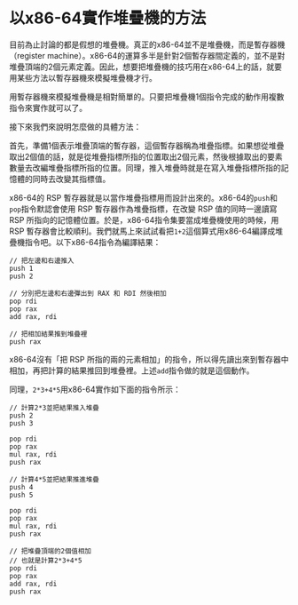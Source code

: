 # 以x86-64實作堆疊機的方法

目前為止討論的都是假想的堆疊機。真正的x86-64並不是堆疊機，而是暫存器機（register machine）。x86-64的運算多半是針對2個暫存器間定義的，並不是對堆疊頂端的2個元素定義。因此，想要把堆疊機的技巧用在x86-64上的話，就要用某些方法以暫存器機來模擬堆疊機才行。

用暫存器機來模擬堆疊機是相對簡單的。只要把堆疊機1個指令完成的動作用複數指令來實作就可以了。

接下來我們來說明怎麼做的具體方法：

首先，準備1個表示堆疊頂端的暫存器，這個暫存器稱為堆疊指標。如果想從堆疊取出2個值的話，就是從堆疊指標所指的位置取出2個元素，然後根據取出的要素數量去改編堆疊指標所指的位置。同理，推入堆疊時就是在寫入堆疊指標所指的記憶體的同時去改變其指標值。

x86-64的 RSP 暫存器就是以當作堆疊指標用而設計出來的。x86-64的`push`和`pop`指令默認會使用 RSP 暫存器作為堆疊指標，在改變 RSP 值的同時一邊讀寫 RSP 所指向的記憶體位置。於是，x86-64指令集要當成堆疊機使用的時候，用 RSP 暫存器會比較順利。我們就馬上來試試看把`1+2`這個算式用x86-64編譯成堆疊機指令吧。以下x86-64指令為編譯結果：

```text
// 把左邊和右邊推入
push 1
push 2

// 分別把左邊和右邊彈出到 RAX 和 RDI 然後相加
pop rdi
pop rax
add rax, rdi

// 把相加結果推到堆疊裡
push rax
```

x86-64沒有「把 RSP 所指的兩的元素相加」的指令，所以得先讀出來到暫存器中相加，再把計算的結果推回到堆疊裡。上述`add`指令做的就是這個動作。

同理，`2*3+4*5`用x86-64實作如下面的指令所示：

```text
// 計算2*3並把結果推入堆疊
push 2
push 3

pop rdi
pop rax
mul rax, rdi
push rax

// 計算4*5並把結果推進堆疊
push 4
push 5

pop rdi
pop rax
mul rax, rdi
push rax

// 把堆疊頂端的2個值相加
// 也就是計算2*3+4*5
pop rdi
pop rax
add rax, rdi
push rax
```

